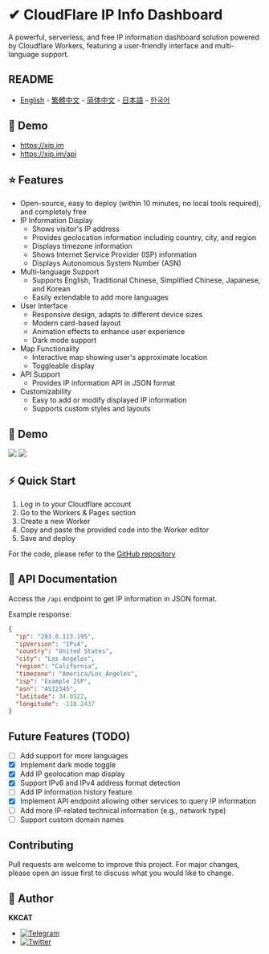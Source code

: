 # ✔ CloudFlare IP Info Dashboard

A powerful, serverless, and free IP information dashboard solution powered by Cloudflare Workers, featuring a user-friendly interface and multi-language support.

## README

- [English](README.md) - [繁體中文](README_zh-TW.md) - [简体中文](README_zh-CN.md) - [日本語](README_ja.md) - [한국어](README_ko.md)

## 📱 Demo

- https://xip.im
- https://xip.im/api

## ⭐ Features

- Open-source, easy to deploy (within 10 minutes, no local tools required), and completely free
- IP Information Display
  - Shows visitor's IP address
  - Provides geolocation information including country, city, and region
  - Displays timezone information
  - Shows Internet Service Provider (ISP) information
  - Displays Autonomous System Number (ASN)
- Multi-language Support
  - Supports English, Traditional Chinese, Simplified Chinese, Japanese, and Korean
  - Easily extendable to add more languages
- User Interface
  - Responsive design, adapts to different device sizes
  - Modern card-based layout
  - Animation effects to enhance user experience
  - Dark mode support
- Map Functionality
  - Interactive map showing user's approximate location
  - Toggleable display
- API Support
  - Provides IP information API in JSON format
- Customizability
  - Easy to add or modify displayed IP information
  - Supports custom styles and layouts

## 👀 Demo

![](https://raw.githubusercontent.com/KKKKKCAT/CF-IPInfo/main/img/CF-IPInfo-1.webp)
![](https://raw.githubusercontent.com/KKKKKCAT/CF-IPInfo/main/img/CF-IPInfo-2.webp)

## ⚡ Quick Start

1. Log in to your Cloudflare account
2. Go to the Workers & Pages section
3. Create a new Worker
4. Copy and paste the provided code into the Worker editor
5. Save and deploy

For the code, please refer to the [GitHub repository](https://github.com/KKKKKCAT/CF-IPInfo/blob/main/CF-IPInfo.js)

## 📄 API Documentation

Access the `/api` endpoint to get IP information in JSON format.

Example response:

```json
{
  "ip": "203.0.113.195",
  "ipVersion": "IPv4",
  "country": "United States",
  "city": "Los Angeles",
  "region": "California",
  "timezone": "America/Los_Angeles",
  "isp": "Example ISP",
  "asn": "AS12345",
  "latitude": 34.0522,
  "longitude": -118.2437
}
```

## Future Features (TODO)

- [ ] Add support for more languages
- [x] Implement dark mode toggle
- [x] Add IP geolocation map display
- [x] Support IPv6 and IPv4 address format detection
- [ ] Add IP information history feature
- [x] Implement API endpoint allowing other services to query IP information
- [ ] Add more IP-related technical information (e.g., network type)
- [ ] Support custom domain names

## Contributing

Pull requests are welcome to improve this project. For major changes, please open an issue first to discuss what you would like to change.

## 👤 Author

**KKCAT**

- [![Telegram](https://img.shields.io/badge/-Telegram-2CA5E0?style=flat-square&logo=telegram&logoColor=white)](https://t.me/kkkkkcat)
- [![Twitter](https://img.shields.io/badge/Twitter-Follow-1DA1F2?style=flat&logo=twitter)](https://x.com/kcat88888)
